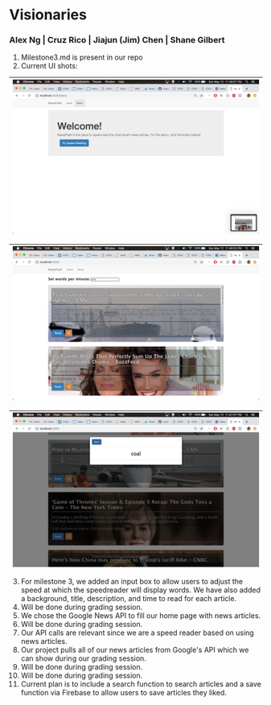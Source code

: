 # Visionaries

### Alex Ng | Cruz Rico | Jiajun (Jim) Chen | Shane Gilbert

1. Milestone3.md is present in our repo
2. Current UI shots:

| ![screenshot0](/Milestone%203/ui0.png) | 
|:--:|

| ![screenshot1](/Milestone%203/ui1.png) |
|:--:|

| ![screenshot2](/Milestone%203/ui2.png) |
|:--:|
3. For milestone 3, we added an input box to allow users to adjust the speed at which the speedreader will display words.
We have also added a background, title, description, and time to read for each article.
4. Will be done during grading session.
5. We chose the Google News API to fill our home page with news articles.
6. Will be done during grading session.
7. Our API calls are relevant since we are a speed reader based on using news articles.
8. Our project pulls all of our news articles from Google's API which we can show during our grading session.
9. Will be done during grading session.
10. Will be done during grading session.
11. Current plan is to include a search function to search articles and a save function via Firebase to allow users to save articles they liked.
